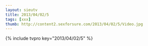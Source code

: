 ```yaml
--- 
layout: sieutv
title: 2013/04/02/5
tags: [xxx]
thumb: http://content2.sexforsure.com/2013/04/02/5/Video.jpg
---
```

{% include tvpro key="2013/04/02/5" %} 
